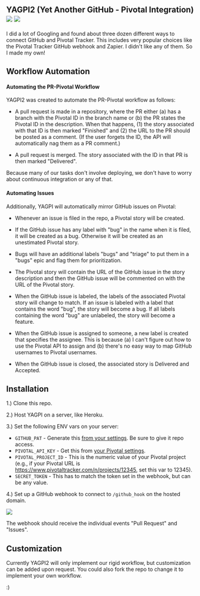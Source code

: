 ## YAGPI2 (Yet Another GitHub - Pivotal Integration) <a href="https://travis-ci.org/peterhurford/yagpi2"><img src="https://img.shields.io/travis/peterhurford/yagpi2.svg"></a> <a href="https://github.com/peterhurford/yagpi2/tags"><img src="https://img.shields.io/github/tag/peterhurford/yagpi2.svg"></a>

I did a lot of Googling and found about three dozen different ways to connect GitHub and Pivotal Tracker. This includes very popular choices like the Pivotal Tracker GitHub webhook and Zapier. I didn't like any of them. So I made my own!


## Workflow Automation

#### Automating the PR-Pivotal Workflow

YAGPI2 was created to automate the PR-Pivotal workflow as follows:

* A pull request is made in a repository, where the PR either (a) has a branch with the Pivotal ID in the branch name or (b) the PR states the Pivotal ID in the description. When that happens, (1) the story associated with that ID is then marked "Finished" and (2) the URL to the PR should be posted as a comment. (If the user forgets the ID, the API will automatically nag them as a PR comment.)

* A pull request is merged. The story associated with the ID in that PR is then marked "Delivered".

Because many of our tasks don't involve deploying, we don't have to worry about continuous integration or any of that.


#### Automating Issues

Additionally, YAGPI will automatically mirror GitHub issues on Pivotal:

* Whenever an issue is filed in the repo, a Pivotal story will be created.
* If the GitHub issue has any label with "bug" in the name when it is filed, it will be created as a bug. Otherwise it will be created as an unestimated Pivotal story.
* Bugs will have an additional labels "bugs" and "triage" to put them in a "bugs" epic and flag them for prioritization.
* The Pivotal story will contain the URL of the GitHub issue in the story description and then the GitHub issue will be commented on with the URL of the Pivotal story.

* When the GitHub issue is labeled, the labels of the associated Pivotal story will change to match. If an issue is labeled with a label that contains the word "bug", the story will become a bug. If all labels containing the word "bug" are unlabeled, the story will become a feature.

* When the GitHub issue is assigned to someone, a new label is created that specifies the assignee. This is because (a) I can't figure out how to use the Pivotal API to assign and (b) there's no easy way to map GitHub usernames to Pivotal usernames.

* When the GitHub issue is closed, the associated story is Delivered and Accepted.


## Installation

1.) Clone this repo.

2.) Host YAGPI on a server, like Heroku.

3.) Set the following ENV vars on your server:

* `GITHUB_PAT` - Generate this [from your settings](https://github.com/settings/tokens). Be sure to give it repo access.
* `PIVOTAL_API_KEY` - Get this from [your Pivotal settings](https://www.pivotaltracker.com/profile).
* `PIVOTAL_PROJECT_ID` - This is the numeric value of your Pivotal project (e.g., if your Pivotal URL is https://www.pivotaltracker.com/n/projects/12345, set this var to 12345).
* `SECRET_TOKEN` - This has to match the token set in the webhook, but can be any value.

4.) Set up a GitHub webhook to connect to `/github_hook` on the hosted domain.

![](http://puu.sh/lpqwM/472669578f.png)

The webhook should receive the individual events "Pull Request" and "Issues".


## Customization

Currently YAGPI2 will only implement our rigid workflow, but customization can be added upon request.  You could also fork the repo to change it to implement your own workflow.

:)
